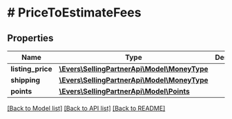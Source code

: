 # # PriceToEstimateFees

## Properties

Name | Type | Description | Notes
------------ | ------------- | ------------- | -------------
**listing_price** | [**\Evers\SellingPartnerApi\Model\MoneyType**](MoneyType.md) |  |
**shipping** | [**\Evers\SellingPartnerApi\Model\MoneyType**](MoneyType.md) |  | [optional]
**points** | [**\Evers\SellingPartnerApi\Model\Points**](Points.md) |  | [optional]

[[Back to Model list]](../../README.md#models) [[Back to API list]](../../README.md#endpoints) [[Back to README]](../../README.md)
